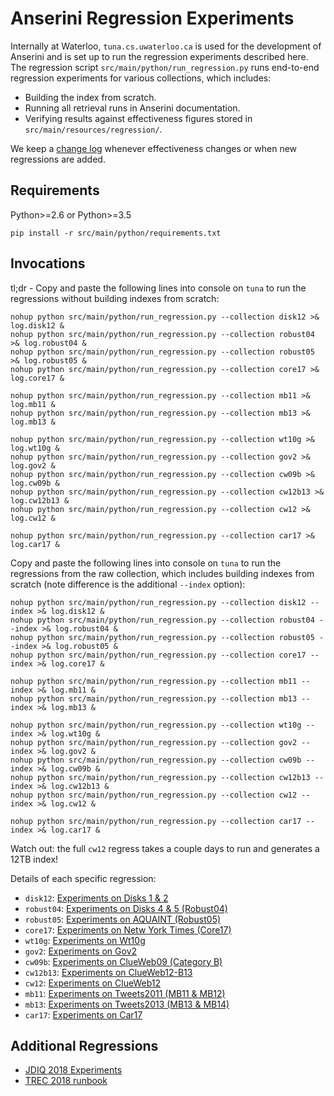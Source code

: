 # Anserini Regression Experiments

Internally at Waterloo, `tuna.cs.uwaterloo.ca` is used for the development of Anserini and is set up to run the regression experiments described here.
The regression script `src/main/python/run_regression.py` runs end-to-end regression experiments for various collections, which includes:

+ Building the index from scratch.
+ Running all retrieval runs in Anserini documentation.
+ Verifying results against effectiveness figures stored in `src/main/resources/regression/`.

We keep a [change log](regressions-log.md) whenever effectiveness changes or when new regressions are added.

## Requirements

Python>=2.6 or Python>=3.5

```
pip install -r src/main/python/requirements.txt
```

## Invocations

tl;dr - Copy and paste the following lines into console on `tuna` to run the regressions without building indexes from scratch:

```
nohup python src/main/python/run_regression.py --collection disk12 >& log.disk12 &
nohup python src/main/python/run_regression.py --collection robust04 >& log.robust04 &
nohup python src/main/python/run_regression.py --collection robust05 >& log.robust05 &
nohup python src/main/python/run_regression.py --collection core17 >& log.core17 &

nohup python src/main/python/run_regression.py --collection mb11 >& log.mb11 &
nohup python src/main/python/run_regression.py --collection mb13 >& log.mb13 &

nohup python src/main/python/run_regression.py --collection wt10g >& log.wt10g &
nohup python src/main/python/run_regression.py --collection gov2 >& log.gov2 &
nohup python src/main/python/run_regression.py --collection cw09b >& log.cw09b &
nohup python src/main/python/run_regression.py --collection cw12b13 >& log.cw12b13 &
nohup python src/main/python/run_regression.py --collection cw12 >& log.cw12 &

nohup python src/main/python/run_regression.py --collection car17 >& log.car17 &
```

Copy and paste the following lines into console on `tuna` to run the regressions from the raw collection, which includes building indexes from scratch (note difference is the additional `--index` option):

```
nohup python src/main/python/run_regression.py --collection disk12 --index >& log.disk12 &
nohup python src/main/python/run_regression.py --collection robust04 --index >& log.robust04 &
nohup python src/main/python/run_regression.py --collection robust05 --index >& log.robust05 &
nohup python src/main/python/run_regression.py --collection core17 --index >& log.core17 &

nohup python src/main/python/run_regression.py --collection mb11 --index >& log.mb11 &
nohup python src/main/python/run_regression.py --collection mb13 --index >& log.mb13 &

nohup python src/main/python/run_regression.py --collection wt10g --index >& log.wt10g &
nohup python src/main/python/run_regression.py --collection gov2 --index >& log.gov2 &
nohup python src/main/python/run_regression.py --collection cw09b --index >& log.cw09b &
nohup python src/main/python/run_regression.py --collection cw12b13 --index >& log.cw12b13 &
nohup python src/main/python/run_regression.py --collection cw12 --index >& log.cw12 &

nohup python src/main/python/run_regression.py --collection car17 --index >& log.car17 &
```

Watch out: the full `cw12` regress takes a couple days to run and generates a 12TB index!

Details of each specific regression:

+ `disk12`: [Experiments on Disks 1 &amp; 2](experiments-disk12.md)
+ `robust04`: [Experiments on Disks 4 &amp; 5 (Robust04)](experiments-robust04.md)
+ `robust05`: [Experiments on AQUAINT (Robust05)](experiments-robust05.md)
+ `core17`: [Experiments on Netw York Times (Core17)](experiments-core17.md)
+ `wt10g`: [Experiments on Wt10g](experiments-wt10g.md)
+ `gov2`: [Experiments on Gov2](experiments-gov2.md)
+ `cw09b`: [Experiments on ClueWeb09  (Category B)](experiments-cw09b.md)
+ `cw12b13`: [Experiments on ClueWeb12-B13](experiments-cw12b13.md)
+ `cw12`: [Experiments on ClueWeb12](experiments-cw12.md)
+ `mb11`: [Experiments on Tweets2011 (MB11 &amp; MB12)](experiments-mb11.md)
+ `mb13`: [Experiments on Tweets2013 (MB13 &amp; MB14)](experiments-mb13.md)
+ `car17`: [Experiments on Car17](experiments-car17.md)

## Additional Regressions

+ [JDIQ 2018 Experiments](experiments-jdiq2018.md)
+ [TREC 2018 runbook](experiments-trec2018.md)
